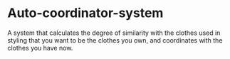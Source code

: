 # Auto-coordinator-system
A system that calculates the degree of similarity with the clothes used in styling that you want to be the clothes you own, and coordinates with the clothes you have now.
